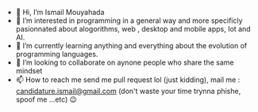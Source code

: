 - 👋 Hi, I’m Ismail Mouyahada
- 👀 I’m interested in programming in a general way and more specificly pasionnated about alogorithms, web , desktop and mobile apps, Iot and AI.
- 🌱 I’m currently learning anything and everything about the evolution of programming languages.
- 💞️ I’m looking to collaborate on aynone people who share the same mindset
- 📫 How to reach me send me pull request lol (just kidding), mail me : candidature.ismail@gmail.com (don't waste your time trynna phishe, spoof me ...etc) 😉

<!---
Ismail-Mouyahada/Ismail-Mouyahada is a ✨ special ✨ repository because its `README.md` (this file) appears on your GitHub profile.
You can click the Preview link to take a look at your changes.
--->
